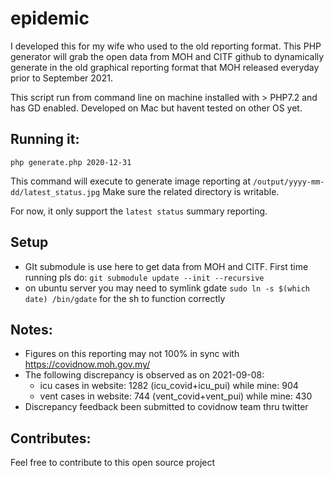 # epidemic

I developed this for my wife who used to the old reporting format. This PHP generator will grab the open data from MOH and CITF github to dynamically generate in the old graphical reporting format that MOH released everyday prior to September 2021. 

This script run from command line on machine installed with > PHP7.2 and has GD enabled. Developed on Mac but havent tested on other OS yet.

## Running it:
```php generate.php 2020-12-31```

This command will execute to generate image reporting at `/output/yyyy-mm-dd/latest_status.jpg`
Make sure the related directory is writable.

For now, it only support the `latest status` summary reporting.

## Setup
- GIt submodule is use here to get data from MOH and CITF. First time running pls do: `git submodule update --init --recursive`
- on ubuntu server you may need to symlink gdate `sudo ln -s $(which date) /bin/gdate` for the sh to function correctly

## Notes:
- Figures on this reporting may not 100% in sync with https://covidnow.moh.gov.my/
- The following discrepancy is observed as on 2021-09-08: 
  - icu cases in website: 1282 (icu_covid+icu_pui) while mine: 904
  - vent cases in website: 744 (vent_covid+vent_pui) while mine: 430
- Discrepancy feedback been submitted to covidnow team thru twitter

## Contributes:
Feel free to contribute to this open source project
